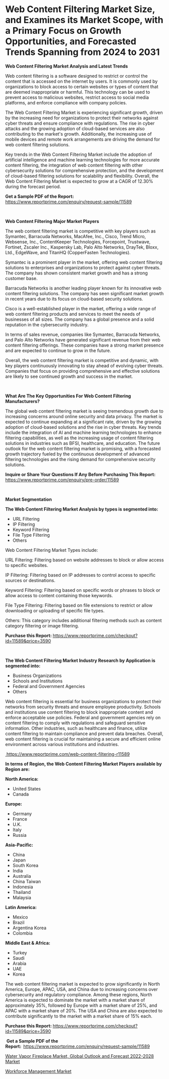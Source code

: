 <p><h1>Web Content Filtering Market Size, and Examines its Market Scope, with a Primary Focus on Growth Opportunities, and Forecasted Trends Spanning from 2024 to 2031</h1></p><p><strong>Web Content Filtering Market Analysis and Latest Trends</strong></p>
<p><p>Web content filtering is a software designed to restrict or control the content that is accessed on the internet by users. It is commonly used by organizations to block access to certain websites or types of content that are deemed inappropriate or harmful. This technology can be used to prevent access to malicious websites, restrict access to social media platforms, and enforce compliance with company policies.</p><p>The Web Content Filtering Market is experiencing significant growth, driven by the increasing need for organizations to protect their networks against cyber threats and ensure compliance with regulations. The rise in cyber attacks and the growing adoption of cloud-based services are also contributing to the market's growth. Additionally, the increasing use of mobile devices and remote work arrangements are driving the demand for web content filtering solutions.</p><p>Key trends in the Web Content Filtering Market include the adoption of artificial intelligence and machine learning technologies for more accurate content filtering, the integration of web content filtering with other cybersecurity solutions for comprehensive protection, and the development of cloud-based filtering solutions for scalability and flexibility. Overall, the Web Content Filtering Market is expected to grow at a CAGR of 12.30% during the forecast period.</p></p>
<p><strong>Get a Sample PDF of the Report:&nbsp;</strong> <a href="https://www.reportprime.com/enquiry/request-sample/11589">https://www.reportprime.com/enquiry/request-sample/11589</a></p>
<p>&nbsp;</p>
<p><strong>Web Content Filtering Major Market Players</strong></p>
<p><p>The web content filtering market is competitive with key players such as Symantec, Barracuda Networks, MacAfee, Inc., Cisco, Trend Micro, Websense, Inc., ContentKeeper Technologies, Forcepoint, Trustwave, Fortinet, Zscaler Inc., Kaspersky Lab, Palo Alto Networks, DrayTek, Bloxx, Ltd., EdgeWave, and TitanHQ (CopperFasten Technologies).</p><p>Symantec is a prominent player in the market, offering web content filtering solutions to enterprises and organizations to protect against cyber threats. The company has shown consistent market growth and has a strong customer base.</p><p>Barracuda Networks is another leading player known for its innovative web content filtering solutions. The company has seen significant market growth in recent years due to its focus on cloud-based security solutions.</p><p>Cisco is a well-established player in the market, offering a wide range of web content filtering products and services to meet the needs of businesses of all sizes. The company has a global presence and a solid reputation in the cybersecurity industry.</p><p>In terms of sales revenue, companies like Symantec, Barracuda Networks, and Palo Alto Networks have generated significant revenue from their web content filtering offerings. These companies have a strong market presence and are expected to continue to grow in the future.</p><p>Overall, the web content filtering market is competitive and dynamic, with key players continuously innovating to stay ahead of evolving cyber threats. Companies that focus on providing comprehensive and effective solutions are likely to see continued growth and success in the market.</p></p>
<p>&nbsp;</p>
<p><strong>What Are The Key Opportunities For Web Content Filtering Manufacturers?</strong></p>
<p><p>The global web content filtering market is seeing tremendous growth due to increasing concerns around online security and data privacy. The market is expected to continue expanding at a significant rate, driven by the growing adoption of cloud-based solutions and the rise in cyber threats. Key trends include the integration of AI and machine learning technologies to enhance filtering capabilities, as well as the increasing usage of content filtering solutions in industries such as BFSI, healthcare, and education. The future outlook for the web content filtering market is promising, with a forecasted growth trajectory fueled by the continuous development of advanced filtering technologies and the rising demand for comprehensive security solutions.</p></p>
<p><strong>Inquire or Share Your Questions If Any Before Purchasing This Report:</strong> <a href="https://www.reportprime.com/enquiry/pre-order/11589">https://www.reportprime.com/enquiry/pre-order/11589</a></p>
<p>&nbsp;</p>
<p><strong>Market Segmentation</strong></p>
<p><strong>The Web Content Filtering Market Analysis by types is segmented into:</strong></p>
<p><ul><li>URL Filtering</li><li>IP Filtering</li><li>Keyword Filtering</li><li>File Type Filtering</li><li>Others</li></ul></p>
<p><p>Web Content Filtering Market Types include:</p><p>URL Filtering: Filtering based on website addresses to block or allow access to specific websites.</p><p>IP Filtering: Filtering based on IP addresses to control access to specific sources or destinations.</p><p>Keyword Filtering: Filtering based on specific words or phrases to block or allow access to content containing those keywords.</p><p>File Type Filtering: Filtering based on file extensions to restrict or allow downloading or uploading of specific file types.</p><p>Others: This category includes additional filtering methods such as content category filtering or image filtering.</p></p>
<p><strong>Purchase this Report:&nbsp;</strong><a href="https://www.reportprime.com/checkout?id=11589&price=3590">https://www.reportprime.com/checkout?id=11589&price=3590</a></p>
<p>&nbsp;</p>
<p><strong>The Web Content Filtering Market Industry Research by Application is segmented into:</strong></p>
<p><ul><li>Business Organizations</li><li>Schools and Institutions</li><li>Federal and Government Agencies</li><li>Others</li></ul></p>
<p><p>Web content filtering is essential for business organizations to protect their networks from security threats and ensure employee productivity. Schools and institutions use content filtering to block inappropriate content and enforce acceptable use policies. Federal and government agencies rely on content filtering to comply with regulations and safeguard sensitive information. Other industries, such as healthcare and finance, utilize content filtering to maintain compliance and prevent data breaches. Overall, web content filtering is crucial for maintaining a secure and efficient online environment across various institutions and industries.</p></p>
<p><a href="https://www.reportprime.com/web-content-filtering-r11589">&nbsp;https://www.reportprime.com/web-content-filtering-r11589</a></p>
<p><strong>In terms of Region, the Web Content Filtering Market Players available by Region are:</strong></p>
<p>
    <p> <strong> North America: </strong>
        <ul>
            <li>United States</li>
            <li>Canada</li>
        </ul>
        </p> 
    <p> <strong> Europe: </strong>
        <ul>
            <li>Germany</li>
            <li>France</li>
            <li>U.K.</li>
            <li>Italy</li>
            <li>Russia</li>
        </ul>
        </p> 
    <p> <strong> Asia-Pacific: </strong>
        <ul>
            <li>China</li>
            <li>Japan</li>
            <li>South Korea</li>
            <li>India</li>
            <li>Australia</li>
            <li>China Taiwan</li>
            <li>Indonesia</li>
            <li>Thailand</li>
            <li>Malaysia</li>
        </ul>
        </p> 
    <p> <strong> Latin America: </strong>
        <ul>
            <li>Mexico</li>
            <li>Brazil</li>
            <li>Argentina Korea</li>
            <li>Colombia</li>
        </ul>
        </p> 
    <p> <strong> Middle East & Africa: </strong>
        <ul>
            <li>Turkey</li>
            <li>Saudi</li>
            <li>Arabia</li>
            <li>UAE</li>
            <li>Korea</li>
        </ul>
    </p>
    </p>
<p><p>The web content filtering market is expected to grow significantly in North America, Europe, APAC, USA, and China due to increasing concerns over cybersecurity and regulatory compliance. Among these regions, North America is expected to dominate the market with a market share of approximately 35%, followed by Europe with a market share of 25%, and APAC with a market share of 20%. The USA and China are also expected to contribute significantly to the market with a market share of 15% each.</p></p>
<p><strong>Purchase this Report: </strong><a href="https://www.reportprime.com/checkout?id=11589&price=3590">https://www.reportprime.com/checkout?id=11589&price=3590</a></p>
<p>&nbsp;<strong>Get a Sample PDF of the Report:&nbsp;&nbsp;</strong><a href="https://www.reportprime.com/enquiry/request-sample/11589">https://www.reportprime.com/enquiry/request-sample/11589</a></p>
<p><strong></strong></p>
<p><p><a href="https://issuu.com/reportprime-2/docs/water-vapor-fireplace-market-global_bf2d0e29770d4d">Water Vapor Fireplace Market, Global Outlook and Forecast 2022-2028 Market</a></p><p><a href="https://github.com/qrkceaah30/Market-Research-Report-List-2/blob/main/workforce-management-market.md">Workforce Management Market</a></p></p>